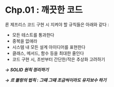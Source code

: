 # Chp.01 : 깨끗한 코드

론 제프리스
코드 구현 시 지켜야 할 규칙들은 아래와 같다 :

- 모든 테스트를 통과한다
- 중복을 없애라
- 시스템 내 모든 설계 아이디어를 표현한다
- 클래스, 메서드, 함수 등을 최대한 줄인다
- 코드 구현 시, 초반부터 간단한/작은 추상화 고려하기

***→ SOLID 원칙 정리하기***

***→ 르 블랑의 법칙 : 그때 그때 조금씩이라도 유지보수 하기***